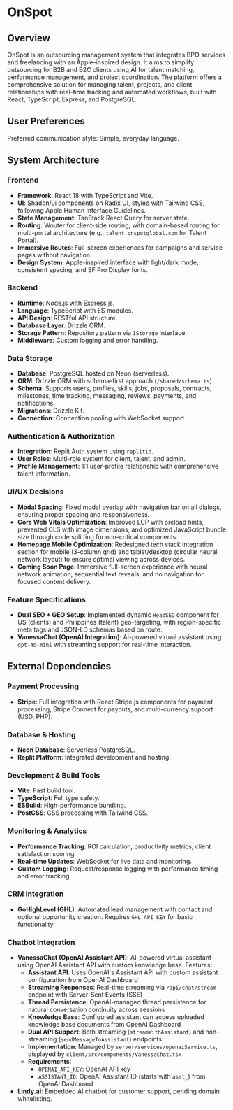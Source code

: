 # OnSpot

## Overview
OnSpot is an outsourcing management system that integrates BPO services and freelancing with an Apple-inspired design. It aims to simplify outsourcing for B2B and B2C clients using AI for talent matching, performance management, and project coordination. The platform offers a comprehensive solution for managing talent, projects, and client relationships with real-time tracking and automated workflows, built with React, TypeScript, Express, and PostgreSQL.

## User Preferences
Preferred communication style: Simple, everyday language.

## System Architecture

### Frontend
- **Framework**: React 18 with TypeScript and Vite.
- **UI**: Shadcn/ui components on Radix UI, styled with Tailwind CSS, following Apple Human Interface Guidelines.
- **State Management**: TanStack React Query for server state.
- **Routing**: Wouter for client-side routing, with domain-based routing for multi-portal architecture (e.g., `talent.onspotglobal.com` for Talent Portal).
- **Immersive Routes**: Full-screen experiences for campaigns and service pages without navigation.
- **Design System**: Apple-inspired interface with light/dark mode, consistent spacing, and SF Pro Display fonts.

### Backend
- **Runtime**: Node.js with Express.js.
- **Language**: TypeScript with ES modules.
- **API Design**: RESTful API structure.
- **Database Layer**: Drizzle ORM.
- **Storage Pattern**: Repository pattern via `IStorage` interface.
- **Middleware**: Custom logging and error handling.

### Data Storage
- **Database**: PostgreSQL hosted on Neon (serverless).
- **ORM**: Drizzle ORM with schema-first approach (`/shared/schema.ts`).
- **Schema**: Supports users, profiles, skills, jobs, proposals, contracts, milestones, time tracking, messaging, reviews, payments, and notifications.
- **Migrations**: Drizzle Kit.
- **Connection**: Connection pooling with WebSocket support.

### Authentication & Authorization
- **Integration**: Replit Auth system using `replitId`.
- **User Roles**: Multi-role system for client, talent, and admin.
- **Profile Management**: 1:1 user-profile relationship with comprehensive talent information.

### UI/UX Decisions
- **Modal Spacing**: Fixed modal overlap with navigation bar on all dialogs, ensuring proper spacing and responsiveness.
- **Core Web Vitals Optimization**: Improved LCP with preload hints, prevented CLS with image dimensions, and optimized JavaScript bundle size through code splitting for non-critical components.
- **Homepage Mobile Optimization**: Redesigned tech stack integration section for mobile (3-column grid) and tablet/desktop (circular neural network layout) to ensure optimal viewing across devices.
- **Coming Soon Page**: Immersive full-screen experience with neural network animation, sequential text reveals, and no navigation for focused content delivery.

### Feature Specifications
- **Dual SEO + GEO Setup**: Implemented dynamic `HeadSEO` component for US (clients) and Philippines (talent) geo-targeting, with region-specific meta tags and JSON-LD schemas based on route.
- **VanessaChat (OpenAI Integration)**: AI-powered virtual assistant using `gpt-4o-mini` with streaming support for real-time interaction.

## External Dependencies

### Payment Processing
- **Stripe**: Full integration with React Stripe.js components for payment processing, Stripe Connect for payouts, and multi-currency support (USD, PHP).

### Database & Hosting
- **Neon Database**: Serverless PostgreSQL.
- **Replit Platform**: Integrated development and hosting.

### Development & Build Tools
- **Vite**: Fast build tool.
- **TypeScript**: Full type safety.
- **ESBuild**: High-performance bundling.
- **PostCSS**: CSS processing with Tailwind CSS.

### Monitoring & Analytics
- **Performance Tracking**: ROI calculation, productivity metrics, client satisfaction scoring.
- **Real-time Updates**: WebSocket for live data and monitoring.
- **Custom Logging**: Request/response logging with performance timing and error tracking.

### CRM Integration
- **GoHighLevel (GHL)**: Automated lead management with contact and optional opportunity creation. Requires `GHL_API_KEY` for basic functionality.

### Chatbot Integration
- **VanessaChat (OpenAI Assistant API)**: AI-powered virtual assistant using OpenAI Assistant API with custom knowledge base. Features:
  - **Assistant API**: Uses OpenAI's Assistant API with custom assistant configuration from OpenAI Dashboard
  - **Streaming Responses**: Real-time streaming via `/api/chat/stream` endpoint with Server-Sent Events (SSE)
  - **Thread Persistence**: OpenAI-managed thread persistence for natural conversation continuity across sessions
  - **Knowledge Base**: Configured assistant can access uploaded knowledge base documents from OpenAI Dashboard
  - **Dual API Support**: Both streaming (`streamWithAssistant`) and non-streaming (`sendMessageToAssistant`) endpoints
  - **Implementation**: Managed by `server/services/openaiService.ts`, displayed by `client/src/components/VanessaChat.tsx`
  - **Requirements**: 
    - `OPENAI_API_KEY`: OpenAI API key
    - `ASSISTANT_ID`: OpenAI Assistant ID (starts with `asst_`) from OpenAI Dashboard
- **Lindy.ai**: Embedded AI chatbot for customer support, pending domain whitelisting.